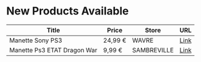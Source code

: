 # New Products Available

| Title | Price | Store | URL |
|---|---|---|---|
| Manette Sony PS3 | 24,99 € | WAVRE | [Link](https://www.cashconverters.be/fr/accessoires-jeux-video/734601-manette-sony-ps3.html) |
| Manette Ps3 ETAT Dragon War | 9,99 € | SAMBREVILLE | [Link](https://www.cashconverters.be/fr/accessoires-jeux-video/734400-manette-ps3-etat-dragon-war.html) |
